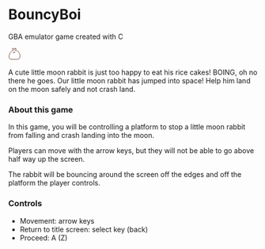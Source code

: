 # BouncyBoi
GBA emulator game created with C

![BOI](src/images/bouncyboi.png)

A cute little moon rabbit is just too happy to eat his rice cakes! BOING, oh no
there he goes. Our little moon rabbit has jumped into space! Help him land on
the moon safely and not crash land.

### About this game
In this game, you will be controlling a platform to stop a little moon rabbit
from falling and crash landing into the moon.

Players can move with the arrow keys, but they will not be able to go above
half way up the screen.

The rabbit will be bouncing around the screen off the edges and off the platform
the player controls.

### Controls
* Movement: arrow keys
* Return to title screen: select key (back)
* Proceed: A (Z)
